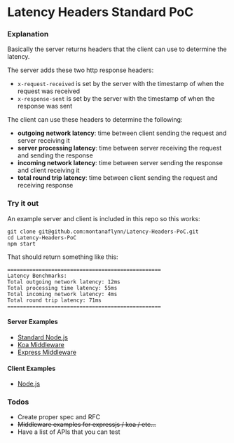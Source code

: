 # Latency Headers Standard PoC

### Explanation

Basically the server returns headers that the client can use to determine the latency.

The server adds these two http response headers:

- `x-request-received` is set by the server with the timestamp of when the request was received
- `x-response-sent` is set by the server with the timestamp of when the response was sent

The client can use these headers to determine the following:

- **outgoing network latency**: time between client sending the request and server receiving it
- **server processing latency**: time between server receiving the request and sending the response
- **incoming network latency**: time between server sending the response and client receiving it
- **total round trip latency**: time between client sending the request and receiving response

### Try it out

An example server and client is included in this repo so this works:

```shell
git clone git@github.com:montanaflynn/Latency-Headers-PoC.git
cd Latency-Headers-PoC
npm start
```

That should return something like this:

    =================================================
    Latency Benchmarks:
    Total outgoing network latency: 12ms
    Total processing time latency: 55ms
    Total incoming network latency: 4ms
    Total round trip latency: 71ms
    =================================================

#### Server Examples

- [Standard Node.js](https://github.com/montanaflynn/Latency-Headers-PoC/blob/master/examples/node-standard-http/index.js)
- [Koa Middleware](https://github.com/montanaflynn/Latency-Headers-PoC/tree/master/examples/koa-middleware)
- [Express Middleware](https://github.com/montanaflynn/Latency-Headers-PoC/tree/master/examples/express-middleware)

#### Client Examples

- [Node.js](https://github.com/montanaflynn/Latency-Headers-PoC/blob/master/client.js)

### Todos

- Create proper spec and RFC
- <del>Middleware examples for expressjs / koa / etc...</del>
- Have a list of APIs that you can test
